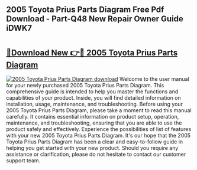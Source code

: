 ## 2005 Toyota Prius Parts Diagram Free Pdf Download - Part-Q48 New Repair Owner Guide iDWK7

# <h2><a href="http://dfibvy.blite.top/?on=2005+Toyota+Prius+Parts+Diagram">🔗Download New 👉🔴 2005 Toyota Prius Parts Diagram</a></h2>

[![2005 Toyota Prius Parts Diagram download](https://i.imgur.com/lujVjoI.png)](http://dfibvy.blite.top/?on=2005+Toyota+Prius+Parts+Diagram)
Welcome to the user manual for your newly purchased 2005 Toyota Prius Parts Diagram. This comprehensive guide is intended to help you master the functions and capabilities of your product. Inside, you will find detailed information on installation, usage, maintenance, and troubleshooting. Before using your 2005 Toyota Prius Parts Diagram, please take a moment to read this manual carefully. It contains essential information on product setup, operation, maintenance, and troubleshooting, ensuring that you are able to use the product safely and effectively. Experience the possibilities of list of features with your new 2005 Toyota Prius Parts Diagram. It's our hope that the 2005 Toyota Prius Parts Diagram has been a clear and easy-to-follow guide in helping you get started with your new product. Should you require any assistance or clarification, please do not hesitate to contact our customer support team.
